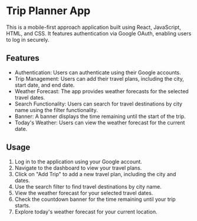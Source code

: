 # Trip Planner App

This is a mobile-first approach application built using React, JavaScript, HTML, and CSS. It features authentication via Google OAuth, enabling users to log in securely.

## Features

- Authentication: Users can authenticate using their Google accounts.
- Trip Management: Users can add their travel plans, including the city, start date, and end date.
- Weather Forecast: The app provides weather forecasts for the selected travel dates.
- Search Functionality: Users can search for travel destinations by city name using the filter functionality.
- Banner: A banner displays the time remaining until the start of the trip.
- Today's Weather: Users can view the weather forecast for the current date.

## Usage

1. Log in to the application using your Google account.
2. Navigate to the dashboard to view your travel plans.
3. Click on "Add Trip" to add a new travel plan, including the city and dates.
4. Use the search filter to find travel destinations by city name.
5. View the weather forecast for your selected travel dates.
6. Check the countdown banner for the time remaining until your trip starts.
7. Explore today's weather forecast for your current location.
